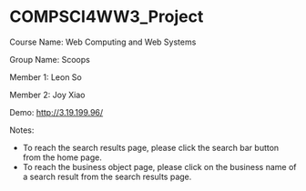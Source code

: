 # COMPSCI4WW3_Project


Course Name: Web Computing and Web Systems

Group Name: Scoops

Member 1: Leon So 

Member 2: Joy Xiao

Demo: http://3.19.199.96/

Notes:
- To reach the search results page, please click the search bar button from the home page.
- To reach the business object page, please click on the business name of a search result from the search results page.
